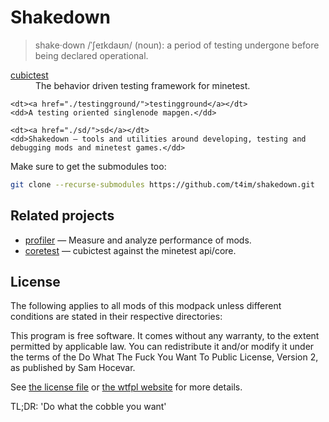# Shakedown

> shake·down /ˈʃeɪkdaʊn/ (noun): a period of testing undergone before being declared operational.

<dl>
	<dt><a href="./cubictest/">cubictest</a></dt>
	<dd>The behavior driven testing framework for minetest.</dd>

	<dt><a href="./testingground/">testingground</a></dt>
	<dd>A testing oriented singlenode mapgen.</dd>

	<dt><a href="./sd/">sd</a></dt>
	<dd>Shakedown — tools and utilities around developing, testing and debugging mods and minetest games.</dd>
</dl>

Make sure to get the submodules too:
```sh
git clone --recurse-submodules https://github.com/t4im/shakedown.git
```

## Related projects
* <a href="../profiler/">profiler</a> — Measure and analyze performance of mods.
* <a href="../coretest/">coretest</a> — cubictest against the minetest api/core.

## License
The following applies to all mods of this modpack unless different conditions are stated in their respective directories:

  This program is free software. It comes without any warranty, to the extent permitted by applicable law.
  You can redistribute it and/or modify it under the terms of the Do What The Fuck You Want To Public License, Version 2, as published by Sam Hocevar.

See [the license file](WTFPL.license) or [the wtfpl website](http://www.wtfpl.net/) for more details.

TL;DR: 'Do what the cobble you want'
